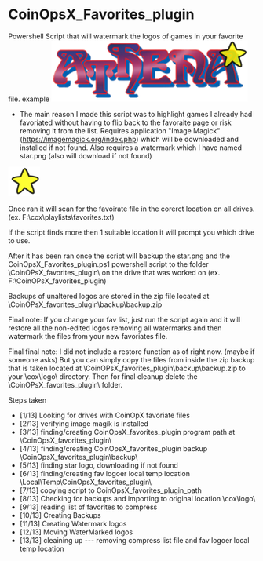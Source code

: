 # CoinOpsX_Favorites_plugin
  Powershell Script that will watermark the logos of games in your favorite file.
  example
  ![alt text](https://github.com/chippon/CoinOpsX_Favorites_plugin/raw/main/example_Athena.png?raw=true)
  
  - The main reason I made this script was to highlight games I already had favoriated without having to flip back to the favoraite page or risk removing it from the list.
  Requires application "Image Magick" (https://imagemagick.org/index.php) which will be downloaded and installed if not found.
  Also requires a watermark which I have named star.png (also will download if not found)
  
  ![alt text](https://github.com/chippon/CoinOpsX_Favorites_plugin/raw/main/star.png?raw=true)
  
  Once ran it will scan for the favoirate file in the corerct location on all drives. (ex. F:\cox\playlists\favorites.txt) 
  
  If the script finds more then 1 suitable location it will prompt you which drive to use.
  
  After it has been ran once the script will backup the star.png and the CoinOpsX_Favorites_plugin.ps1 powershell script to the folder \CoinOPsX_favorites_plugin\ on the drive that was worked on (ex. F:\CoinOPsX_favorites_plugin) 

 Backups of unaltered logos are stored in the zip file located at \CoinOPsX_favorites_plugin\backup\backup.zip
  
  Final note: If you change your fav list, just run the script again and it will restore all the non-edited logos removing all watermarks and then watermark the files from your new favoriates file. 

  Final final note: I did not include a restore function as of right now. (maybe if someone asks) But you can simply copy the files from inside the zip backup that is taken located at \CoinOPsX_favorites_plugin\backup\backup.zip to your \cox\logo\ directory. Then for final cleanup delete the \CoinOPsX_favorites_plugin\ folder.



Steps taken
- [1/13] Looking for drives with CoinOpX favoriate files
- [2/13] verifying image magik is installed
- [3/13] finding/creating CoinOpsX_favorites_plugin program path at \CoinOpsX_favorites_plugin\
- [4/13] finding/creating CoinOpsX_favorites_plugin backup \CoinOpsX_favorites_plugin\backup\
- [5/13] finding star logo, downloading if not found
- [6/13] finding/creating fav logoer local temp location \Local\Temp\CoinOpsX_favorites_plugin\
- [7/13] copying script to CoinOpsX_favorites_plugin_path
- [8/13] Checking for backups and importing to original location \cox\logo\
- [9/13] reading list of favorites to compress
- [10/13] Creating Backups
- [11/13] Creating Watermark logos
- [12/13] Moving WaterMarked logos
- [13/13] cleaining up --- removing compress list file and fav logoer local temp location
